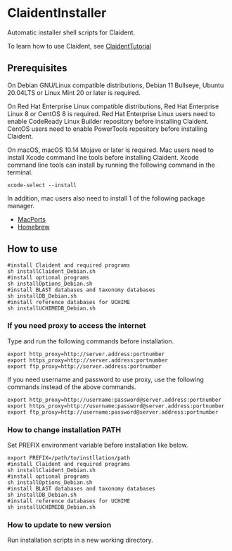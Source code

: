 # ClaidentInstaller

Automatic installer shell scripts for Claident.

To learn how to use Claident, see [ClaidentTutorial](https://github.com/astanabe/ClaidentTutorial)

## Prerequisites

On Debian GNU/Linux compatible distributions, Debian 11 Bullseye, Ubuntu 20.04LTS or Linux Mint 20 or later is required.

On Red Hat Enterprise Linux compatible distributions, Red Hat Enterprise Linux 8 or CentOS 8 is required.
Red Hat Enterprise Linux users need to enable CodeReady Linux Builder repository before installing Claident.
CentOS users need to enable PowerTools repository before installing Claident.

On macOS, macOS 10.14 Mojave or later is required.
Mac users need to install Xcode command line tools before installing Claident.
Xcode command line tools can install by running the following command in the terminal.

```
xcode-select --install
```

In addition, mac users also need to install 1 of the following package manager.

- [MacPorts](https://www.macports.org/install.php)
- [Homebrew](https://brew.sh/)

## How to use

```
#install Claident and required programs
sh installClaident_Debian.sh
#install optional programs
sh installOptions_Debian.sh
#install BLAST databases and taxonomy databases
sh installDB_Debian.sh
#install reference databases for UCHIME
sh installUCHIMEDB_Debian.sh
```

### If you need proxy to access the internet

Type and run the following commands before installation.

```
export http_proxy=http://server.address:portnumber
export https_proxy=http://server.address:portnumber
export ftp_proxy=http://server.address:portnumber
```

If you need username and password to use proxy, use the following commands instead of the above commands.

```
export http_proxy=http://username:password@server.address:portnumber
export https_proxy=http://username:password@server.address:portnumber
export ftp_proxy=http://username:password@server.address:portnumber
```

### How to change installation PATH

Set PREFIX environment variable before installation like below.

```
export PREFIX=/path/to/instllation/path
#install Claident and required programs
sh installClaident_Debian.sh
#install optional programs
sh installOptions_Debian.sh
#install BLAST databases and taxonomy databases
sh installDB_Debian.sh
#install reference databases for UCHIME
sh installUCHIMEDB_Debian.sh
```

### How to update to new version

Run installation scripts in a new working directory.
